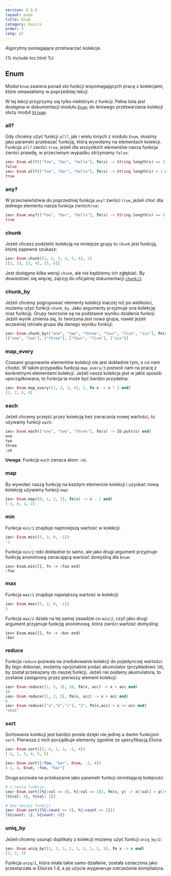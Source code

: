 ```yaml
---
version: 0.9.0
layout: page
title: Enum
category: basics
order: 3
lang: pl
---
```


Algorytmy pomagające przetwarzać kolekcje.

{% include toc.html %}

## Enum

Moduł `Enum` zawiera ponad sto funkcji wspomagających pracę z kolekcjami, które omawialiśmy w poprzedniej lekcji.

W tej lekcji przyjrzymy się tylko niektórym z funkcji. Pełna lista jest dostępna w dokumentacji modułu [`Enum`](http://elixir-lang.org/docs/stable/elixir/Enum.html); do leniwego przetwarzania kolekcji służy moduł [`Stream`](http://elixir-lang.org/docs/stable/elixir/Stream.html).

### all?

Gdy chcemy użyć funkcji `all?`, jak i wielu innych z modułu `Enum`, musimy jako parametr przekazać funkcję, którą wywołamy na elementach kolekcji. Funkcja `all?` zwróci `true`, jeżeli dla wszystkich elementów nasza funkcja zwróci prawdę, w przeciwnym wypadku otrzymamy `false`:

```elixir
iex> Enum.all?(["foo", "bar", "hello"], fn(s) -> String.length(s) == 3 end)
false
iex> Enum.all?(["foo", "bar", "hello"], fn(s) -> String.length(s) > 1 end)
true
```

### any?

W przeciwieństwie do poprzedniej funkcja `any?` zwróci `true`, jeżeli choć dla jednego elementu nasza funkcja zwróci`true`:

```elixir
iex> Enum.any?(["foo", "bar", "hello"], fn(s) -> String.length(s) == 5 end)
true
```

### chunk

Jeżeli chcesz podzielić kolekcję na mniejsze grupy to `chunk` jest funkcją, której zapewne szukasz:

```elixir
iex> Enum.chunk([1, 2, 3, 4, 5, 6], 2)
[[1, 2], [3, 4], [5, 6]]
```

Jest dostępne kilka wersji `chunk`, ale nie będziemy ich zgłębiać. By dowiedzieć się więcej, zajrzyj do oficjalnej dokumentacji [`chunk/2`](http://elixir-lang.org/docs/stable/elixir/Enum.html#chunk/2).

### chunk_by

Jeżeli chcemy pogrupować elementy kolekcji inaczej niż po wielkości, możemy użyć funkcji `chunk_by`. Jako argumenty przyjmuje ona kolekcję oraz funkcję. Grupy tworzone są na podstawie wyniku działania funkcji. Jeżeli wynik zmienia się, to tworzona jest nowa grupa, nawet jeżeli wcześniej istniała grupa dla danego wyniku funkcji:

```elixir
iex> Enum.chunk_by(["one", "two", "three", "four", "five", "six"], fn(x) -> String.length(x) end)
[["one", "two"], ["three"], ["four", "five"], ["six"]]
```

### map_every

Czasami grupowanie elementów kolekcji nie jest dokładnie tym, o co nam chodzi. W takim przypadku funkcja `map_every/3` pozwoli nam na pracę z konkretnymi elementami kolekcji. Jeżeli nasza kolekcja jest w jakiś sposób uporządkowana, to funkcja ta może być bardzo przydatna:

```elixir
iex> Enum.map_every([1, 2, 3, 4], 2, fn x -> x * 2 end)
[2, 2, 6, 4]
```  

### each

Jeżeli chcemy przejść przez kolekcję bez zwracania nowej wartości, to używamy funkcji `each`:

```elixir
iex> Enum.each(["one", "two", "three"], fn(s) -> IO.puts(s) end)
one
two
three
:ok
```

__Uwaga__: Funkcja `each` zwraca atom `:ok`.

### map

By wywołać naszą funkcję na każdym elemencie kolekcji i uzyskać nową kolekcję używamy funkcji `map`:

```elixir
iex> Enum.map([0, 1, 2, 3], fn(x) -> x - 1 end)
[-1, 0, 1, 2]
```

### min

Funkcja `min/1` znajduje najmniejszą wartość w kolekcji:

```elixir
iex> Enum.min([5, 3, 0, -1])
-1
```

Funkcja `min/2` robi dokładnie to samo, ale jako drugi argument przyjmuje funkcję anonimową zwracającą wartość domyślną dla `Enum`:

```exliir
iex> Enum.min([], fn -> :foo end)
:foo  

```

### max

Funkcja `max/1` znajduje największą wartość w kolekcji:

```elixir
iex> Enum.max([5, 3, 0, -1])
5
```

Funkcja `max/2` działa na tej samej zasadzie co `min/2`, czyli jako drugi argument przyjmuje funkcję anonimową, która zwróci wartość domyślną:

```exliir
iex> Enum.max([], fn -> :bar end)
:bar  

```


### reduce

Funkcja `reduce` pozwala na zredukowanie kolekcji do pojedynczej wartości. By tego dokonać, możemy opcjonalnie podać akumulator (przykładowo `10`), by został przekazany do naszej funkcji. Jeżeli nie podamy akumulatora, to zostanie zastąpiony przez pierwszy element kolekcji:

```elixir
iex> Enum.reduce([1, 2, 3], 10, fn(x, acc) -> x + acc end)
16
iex> Enum.reduce([1, 2, 3], fn(x, acc) -> x + acc end)
6
iex> Enum.reduce(["a","b","c"], "1", fn(x,acc)-> x <> acc end)
"cba1"
```

### sort

Sortowanie kolekcji jest bardzo proste dzięki nie jednej a dwóm funkcjom `sort`.  Pierwsza z nich porządkuje elementy zgodnie ze specyfikacją Elixira:

```elixir
iex> Enum.sort([5, 6, 1, 3, -1, 4])
[-1, 1, 3, 4, 5, 6]

iex> Enum.sort([:foo, "bar", Enum, -1, 4])
[-1, 4, Enum, :foo, "bar"]
```

Druga pozwala na przekazanie jako parametr funkcji określającej kolejność:

```elixir
# z naszą funkcją
iex> Enum.sort([%{:val => 4}, %{:val => 1}], fn(x, y) -> x[:val] > y[:val] end)
[%{val: 4}, %{val: 1}]

# bez naszej funkcji
iex> Enum.sort([%{:count => 4}, %{:count => 1}])
[%{count: 1}, %{count: 4}]
```

### uniq_by

Jeżeli chcemy usunąć duplikaty z kolekcji możemy użyć funkcji `uniq_by/2`:

```elixir
iex> Enum.uniq_by([1, 2, 3, 2, 1, 1, 1, 1, 1], fn x -> x end)
[1, 2, 3]
```

Funkcja `uniq/1`, która miała takie samo działanie, została oznaczona jako przestarzała w Elixirze 1.4, a jej użycie wygeneruje ostrzeżenie kompilatora.
